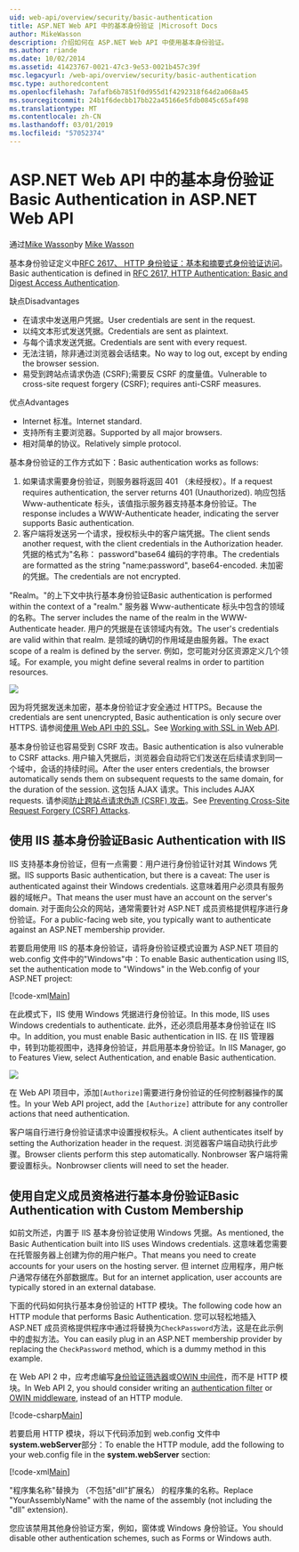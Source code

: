 ```yaml
---
uid: web-api/overview/security/basic-authentication
title: ASP.NET Web API 中的基本身份验证 |Microsoft Docs
author: MikeWasson
description: 介绍如何在 ASP.NET Web API 中使用基本身份验证。
ms.author: riande
ms.date: 10/02/2014
ms.assetid: 41423767-0021-47c3-9e53-0021b457c39f
msc.legacyurl: /web-api/overview/security/basic-authentication
msc.type: authoredcontent
ms.openlocfilehash: 7afafb6b7851f0d955d1f4292318f64d2a068a45
ms.sourcegitcommit: 24b1f6decbb17bb22a45166e5fdb0845c65af498
ms.translationtype: MT
ms.contentlocale: zh-CN
ms.lasthandoff: 03/01/2019
ms.locfileid: "57052374"
---
```

<a name="basic-authentication-in-aspnet-web-api"></a><span data-ttu-id="cab18-103">ASP.NET Web API 中的基本身份验证</span><span class="sxs-lookup"><span data-stu-id="cab18-103">Basic Authentication in ASP.NET Web API</span></span>
====================
<span data-ttu-id="cab18-104">通过[Mike Wasson](https://github.com/MikeWasson)</span><span class="sxs-lookup"><span data-stu-id="cab18-104">by [Mike Wasson](https://github.com/MikeWasson)</span></span>

<span data-ttu-id="cab18-105">基本身份验证定义中[RFC 2617、 HTTP 身份验证：基本和摘要式身份验证访问](http://www.ietf.org/rfc/rfc2617.txt)。</span><span class="sxs-lookup"><span data-stu-id="cab18-105">Basic authentication is defined in [RFC 2617, HTTP Authentication: Basic and Digest Access Authentication](http://www.ietf.org/rfc/rfc2617.txt).</span></span>

<span data-ttu-id="cab18-106">缺点</span><span class="sxs-lookup"><span data-stu-id="cab18-106">Disadvantages</span></span>

- <span data-ttu-id="cab18-107">在请求中发送用户凭据。</span><span class="sxs-lookup"><span data-stu-id="cab18-107">User credentials are sent in the request.</span></span>
- <span data-ttu-id="cab18-108">以纯文本形式发送凭据。</span><span class="sxs-lookup"><span data-stu-id="cab18-108">Credentials are sent as plaintext.</span></span>
- <span data-ttu-id="cab18-109">与每个请求发送凭据。</span><span class="sxs-lookup"><span data-stu-id="cab18-109">Credentials are sent with every request.</span></span>
- <span data-ttu-id="cab18-110">无法注销，除非通过浏览器会话结束。</span><span class="sxs-lookup"><span data-stu-id="cab18-110">No way to log out, except by ending the browser session.</span></span>
- <span data-ttu-id="cab18-111">易受到跨站点请求伪造 (CSRF);需要反 CSRF 的度量值。</span><span class="sxs-lookup"><span data-stu-id="cab18-111">Vulnerable to cross-site request forgery (CSRF); requires anti-CSRF measures.</span></span>

<span data-ttu-id="cab18-112">优点</span><span class="sxs-lookup"><span data-stu-id="cab18-112">Advantages</span></span>

- <span data-ttu-id="cab18-113">Internet 标准。</span><span class="sxs-lookup"><span data-stu-id="cab18-113">Internet standard.</span></span>
- <span data-ttu-id="cab18-114">支持所有主要浏览器。</span><span class="sxs-lookup"><span data-stu-id="cab18-114">Supported by all major browsers.</span></span>
- <span data-ttu-id="cab18-115">相对简单的协议。</span><span class="sxs-lookup"><span data-stu-id="cab18-115">Relatively simple protocol.</span></span>

<span data-ttu-id="cab18-116">基本身份验证的工作方式如下：</span><span class="sxs-lookup"><span data-stu-id="cab18-116">Basic authentication works as follows:</span></span>

1. <span data-ttu-id="cab18-117">如果请求需要身份验证，则服务器将返回 401 （未经授权）。</span><span class="sxs-lookup"><span data-stu-id="cab18-117">If a request requires authentication, the server returns 401 (Unauthorized).</span></span> <span data-ttu-id="cab18-118">响应包括 Www-authenticate 标头，该值指示服务器支持基本身份验证。</span><span class="sxs-lookup"><span data-stu-id="cab18-118">The response includes a WWW-Authenticate header, indicating the server supports Basic authentication.</span></span>
2. <span data-ttu-id="cab18-119">客户端将发送另一个请求，授权标头中的客户端凭据。</span><span class="sxs-lookup"><span data-stu-id="cab18-119">The client sends another request, with the client credentials in the Authorization header.</span></span> <span data-ttu-id="cab18-120">凭据的格式为"名称： password"base64 编码的字符串。</span><span class="sxs-lookup"><span data-stu-id="cab18-120">The credentials are formatted as the string "name:password", base64-encoded.</span></span> <span data-ttu-id="cab18-121">未加密的凭据。</span><span class="sxs-lookup"><span data-stu-id="cab18-121">The credentials are not encrypted.</span></span>

<span data-ttu-id="cab18-122">"Realm。"的上下文中执行基本身份验证</span><span class="sxs-lookup"><span data-stu-id="cab18-122">Basic authentication is performed within the context of a "realm."</span></span> <span data-ttu-id="cab18-123">服务器 Www-authenticate 标头中包含的领域的名称。</span><span class="sxs-lookup"><span data-stu-id="cab18-123">The server includes the name of the realm in the WWW-Authenticate header.</span></span> <span data-ttu-id="cab18-124">用户的凭据是在该领域内有效。</span><span class="sxs-lookup"><span data-stu-id="cab18-124">The user's credentials are valid within that realm.</span></span> <span data-ttu-id="cab18-125">是领域的确切的作用域是由服务器。</span><span class="sxs-lookup"><span data-stu-id="cab18-125">The exact scope of a realm is defined by the server.</span></span> <span data-ttu-id="cab18-126">例如，您可能对分区资源定义几个领域。</span><span class="sxs-lookup"><span data-stu-id="cab18-126">For example, you might define several realms in order to partition resources.</span></span>

![](basic-authentication/_static/image1.png)

<span data-ttu-id="cab18-127">因为将凭据发送未加密，基本身份验证才安全通过 HTTPS。</span><span class="sxs-lookup"><span data-stu-id="cab18-127">Because the credentials are sent unencrypted, Basic authentication is only secure over HTTPS.</span></span> <span data-ttu-id="cab18-128">请参阅[使用 Web API 中的 SSL](working-with-ssl-in-web-api.md)。</span><span class="sxs-lookup"><span data-stu-id="cab18-128">See [Working with SSL in Web API](working-with-ssl-in-web-api.md).</span></span>

<span data-ttu-id="cab18-129">基本身份验证也容易受到 CSRF 攻击。</span><span class="sxs-lookup"><span data-stu-id="cab18-129">Basic authentication is also vulnerable to CSRF attacks.</span></span> <span data-ttu-id="cab18-130">用户输入凭据后，浏览器会自动将它们发送在后续请求到同一个域中，会话的持续时间。</span><span class="sxs-lookup"><span data-stu-id="cab18-130">After the user enters credentials, the browser automatically sends them on subsequent requests to the same domain, for the duration of the session.</span></span> <span data-ttu-id="cab18-131">这包括 AJAX 请求。</span><span class="sxs-lookup"><span data-stu-id="cab18-131">This includes AJAX requests.</span></span> <span data-ttu-id="cab18-132">请参阅[防止跨站点请求伪造 (CSRF) 攻击](preventing-cross-site-request-forgery-csrf-attacks.md)。</span><span class="sxs-lookup"><span data-stu-id="cab18-132">See [Preventing Cross-Site Request Forgery (CSRF) Attacks](preventing-cross-site-request-forgery-csrf-attacks.md).</span></span>

## <a name="basic-authentication-with-iis"></a><span data-ttu-id="cab18-133">使用 IIS 基本身份验证</span><span class="sxs-lookup"><span data-stu-id="cab18-133">Basic Authentication with IIS</span></span>

<span data-ttu-id="cab18-134">IIS 支持基本身份验证，但有一点需要：用户进行身份验证针对其 Windows 凭据。</span><span class="sxs-lookup"><span data-stu-id="cab18-134">IIS supports Basic authentication, but there is a caveat: The user is authenticated against their Windows credentials.</span></span> <span data-ttu-id="cab18-135">这意味着用户必须具有服务器的域帐户。</span><span class="sxs-lookup"><span data-stu-id="cab18-135">That means the user must have an account on the server's domain.</span></span> <span data-ttu-id="cab18-136">对于面向公众的网站，通常需要针对 ASP.NET 成员资格提供程序进行身份验证。</span><span class="sxs-lookup"><span data-stu-id="cab18-136">For a public-facing web site, you typically want to authenticate against an ASP.NET membership provider.</span></span>

<span data-ttu-id="cab18-137">若要启用使用 IIS 的基本身份验证，请将身份验证模式设置为 ASP.NET 项目的 web.config 文件中的"Windows"中：</span><span class="sxs-lookup"><span data-stu-id="cab18-137">To enable Basic authentication using IIS, set the authentication mode to "Windows" in the Web.config of your ASP.NET project:</span></span>

[!code-xml[Main](basic-authentication/samples/sample1.xml)]

<span data-ttu-id="cab18-138">在此模式下，IIS 使用 Windows 凭据进行身份验证。</span><span class="sxs-lookup"><span data-stu-id="cab18-138">In this mode, IIS uses Windows credentials to authenticate.</span></span> <span data-ttu-id="cab18-139">此外，还必须启用基本身份验证在 IIS 中。</span><span class="sxs-lookup"><span data-stu-id="cab18-139">In addition, you must enable Basic authentication in IIS.</span></span> <span data-ttu-id="cab18-140">在 IIS 管理器中，转到功能视图中，选择身份验证，并启用基本身份验证。</span><span class="sxs-lookup"><span data-stu-id="cab18-140">In IIS Manager, go to Features View, select Authentication, and enable Basic authentication.</span></span>

![](basic-authentication/_static/image2.png)

<span data-ttu-id="cab18-141">在 Web API 项目中，添加`[Authorize]`需要进行身份验证的任何控制器操作的属性。</span><span class="sxs-lookup"><span data-stu-id="cab18-141">In your Web API project, add the `[Authorize]` attribute for any controller actions that need authentication.</span></span>

<span data-ttu-id="cab18-142">客户端自行进行身份验证请求中设置授权标头。</span><span class="sxs-lookup"><span data-stu-id="cab18-142">A client authenticates itself by setting the Authorization header in the request.</span></span> <span data-ttu-id="cab18-143">浏览器客户端自动执行此步骤。</span><span class="sxs-lookup"><span data-stu-id="cab18-143">Browser clients perform this step automatically.</span></span> <span data-ttu-id="cab18-144">Nonbrowser 客户端将需要设置标头。</span><span class="sxs-lookup"><span data-stu-id="cab18-144">Nonbrowser clients will need to set the header.</span></span>

## <a name="basic-authentication-with-custom-membership"></a><span data-ttu-id="cab18-145">使用自定义成员资格进行基本身份验证</span><span class="sxs-lookup"><span data-stu-id="cab18-145">Basic Authentication with Custom Membership</span></span>

<span data-ttu-id="cab18-146">如前文所述，内置于 IIS 基本身份验证使用 Windows 凭据。</span><span class="sxs-lookup"><span data-stu-id="cab18-146">As mentioned, the Basic Authentication built into IIS uses Windows credentials.</span></span> <span data-ttu-id="cab18-147">这意味着您需要在托管服务器上创建为你的用户帐户。</span><span class="sxs-lookup"><span data-stu-id="cab18-147">That means you need to create accounts for your users on the hosting server.</span></span> <span data-ttu-id="cab18-148">但 internet 应用程序，用户帐户通常存储在外部数据库。</span><span class="sxs-lookup"><span data-stu-id="cab18-148">But for an internet application, user accounts are typically stored in an external database.</span></span>

<span data-ttu-id="cab18-149">下面的代码如何执行基本身份验证的 HTTP 模块。</span><span class="sxs-lookup"><span data-stu-id="cab18-149">The following code how an HTTP module that performs Basic Authentication.</span></span> <span data-ttu-id="cab18-150">您可以轻松地插入 ASP.NET 成员资格提供程序中通过将替换为`CheckPassword`方法，这是在此示例中的虚拟方法。</span><span class="sxs-lookup"><span data-stu-id="cab18-150">You can easily plug in an ASP.NET membership provider by replacing the `CheckPassword` method, which is a dummy method in this example.</span></span>

<span data-ttu-id="cab18-151">在 Web API 2 中，应考虑编写[身份验证筛选器](authentication-filters.md)或[OWIN 中间件](../../../aspnet/overview/owin-and-katana/index.md)，而不是 HTTP 模块。</span><span class="sxs-lookup"><span data-stu-id="cab18-151">In Web API 2, you should consider writing an [authentication filter](authentication-filters.md) or [OWIN middleware](../../../aspnet/overview/owin-and-katana/index.md), instead of an HTTP module.</span></span>

[!code-csharp[Main](basic-authentication/samples/sample2.cs)]

<span data-ttu-id="cab18-152">若要启用 HTTP 模块，将以下代码添加到 web.config 文件中**system.webServer**部分：</span><span class="sxs-lookup"><span data-stu-id="cab18-152">To enable the HTTP module, add the following to your web.config file in the **system.webServer** section:</span></span>

[!code-xml[Main](basic-authentication/samples/sample3.xml?highlight=4)]

<span data-ttu-id="cab18-153">"程序集名称"替换为 （不包括"dll"扩展名） 的程序集的名称。</span><span class="sxs-lookup"><span data-stu-id="cab18-153">Replace "YourAssemblyName" with the name of the assembly (not including the "dll" extension).</span></span>

<span data-ttu-id="cab18-154">您应该禁用其他身份验证方案，例如，窗体或 Windows 身份验证。</span><span class="sxs-lookup"><span data-stu-id="cab18-154">You should disable other authentication schemes, such as Forms or Windows auth.</span></span>
